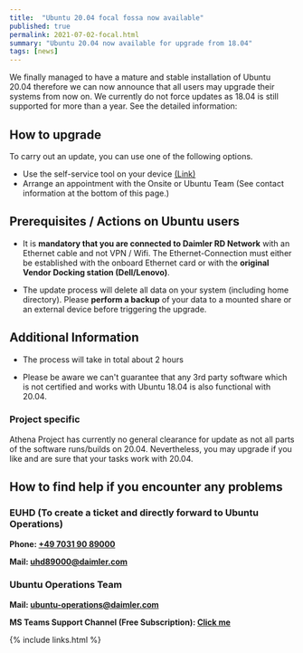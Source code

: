 ```yaml
---
title:  "Ubuntu 20.04 focal fossa now available"
published: true
permalink: 2021-07-02-focal.html
summary: "Ubuntu 20.04 now available for upgrade from 18.04"
tags: [news]
---
```


We finally managed to have a mature and stable installation of Ubuntu 20.04 therefore we can now announce that all users may upgrade their systems from now on. We currently do not force updates as 18.04 is still supported for more than a year. See the detailed information:

## How to upgrade

To carry out an update, you can use one of the following options.

* Use the self-service tool on your device [(Link)](./reinstall-os.html)
* Arrange an appointment with the Onsite or Ubuntu Team (See contact information at the bottom of this page.)

## Prerequisites / Actions on Ubuntu users

* It is **mandatory that you are connected to Daimler RD Network** with an Ethernet cable and not VPN / Wifi. The Ethernet-Connection must either be established with the onboard Ethernet card or with the **original Vendor Docking station (Dell/Lenovo)**.

* The update process will delete all data on your system (including home directory). Please **perform a backup** of your data to a mounted share or an external device before triggering the upgrade.

## Additional Information

* The process will take in total about 2 hours

* Please be aware we can't guarantee that any 3rd party software which is not certified and works with Ubuntu 18.04 is also functional with 20.04.

### Project specific

Athena Project has currently no general clearance for update as not all parts of the software runs/builds on 20.04. Nevertheless, you may upgrade if you like and are sure that your tasks work with 20.04.

## How to find help if you encounter any problems

### EUHD (To create a ticket and directly forward to Ubuntu Operations)

**Phone: [+49 7031 90 89000](tel:+4970319089000)**

**Mail: [uhd89000@daimler.com](mailto:uhd89000@daimler.com)**

### Ubuntu Operations Team

**Mail: [ubuntu-operations@daimler.com](ubuntu-operations@daimler.com)**

**MS Teams Support Channel (Free Subscription): [Click me](https://social.intra.corpintra.net/external-link.jspa?url=https%3A%2F%2Fteams.microsoft.com%2Fl%2Fchannel%2F19%253a98e89971b7044a56b696cdb9555f4fe5%2540thread.tacv2%2FUpgrade%252520Support%3FgroupId%3D13fe2da7-5cab-4525-9f67-b54eefb7a8ca%26tenantId%3D9652d7c2-1ccf-4940-8151-4a92bd474ed0)**

{% include links.html %}
